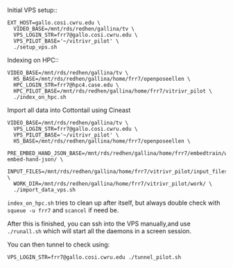 Initial VPS setup::

```
EXT_HOST=gallo.cosi.cwru.edu \
  VIDEO_BASE=/mnt/rds/redhen/gallina/tv \
  VPS_LOGIN_STR=frr7@gallo.cosi.cwru.edu \
  VPS_PILOT_BASE='~/vitrivr_pilot' \
  ./setup_vps.sh
```

Indexing on HPC::

```
VIDEO_BASE=/mnt/rds/redhen/gallina/tv \
  H5_BASE=/mnt/rds/redhen/gallina/home/frr7/openposeellen \
  HPC_LOGIN_STR=frr7@hpc4.case.edu \
  HPC_PILOT_BASE=/mnt/rds/redhen/gallina/home/frr7/vitrivr_pilot \
  ./index_on_hpc.sh
```

Import all data into Cottontail using Cineast

```
VIDEO_BASE=/mnt/rds/redhen/gallina/tv \
  VPS_LOGIN_STR=frr7@gallo.cosi.cwru.edu \
  VPS_PILOT_BASE='~/vitrivr_pilot' \
  H5_BASE=/mnt/rds/redhen/gallina/home/frr7/openposeellen \
  PRE_EMBED_HAND_JSON_BASE=/mnt/rds/redhen/gallina/home/frr7/embedtrain/work/pre-embed-hand-json/ \
  INPUT_FILES=/mnt/rds/redhen/gallina/home/frr7/vitrivr_pilot/input_files.txt \
  WORK_DIR=/mnt/rds/redhen/gallina/home/frr7/vitrivr_pilot/work/ \
  ./import_data_vps.sh
```

`index_on_hpc.sh` tries to clean up after itself, but always double check with
`squeue -u frr7` and `scancel` if need be.

After this is finished, you can ssh into the VPS manually,and use `./runall.sh`
which will start all the daemons in a screen session.

You can then tunnel to check using:

```
VPS_LOGIN_STR=frr7@gallo.cosi.cwru.edu ./tunnel_pilot.sh
```
